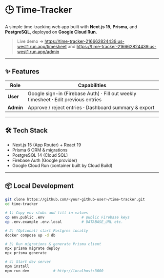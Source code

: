 # 🕒 Time-Tracker

A simple time-tracking web app built with **Next.js 15**, **Prisma**, and **PostgreSQL**, deployed on **Google Cloud Run**.

> Live demo → <https://time-tracker-216662824439.us-west1.run.app/timesheet> and
> <https://time-tracker-216662824439.us-west1.run.app/admin>

---

## ✨ Features

| Role  | Capabilities |
|-------|--------------|
| **User**  | Google sign-in (Firebase Auth) · Fill out weekly timesheet · Edit previous entries |
| **Admin** | Approve / reject entries · Dashboard summary & export |

---

## 🛠 Tech Stack

* Next.js 15 (App Router) + React 19  
* Prisma 6 ORM & migrations  
* PostgreSQL 14 (Cloud SQL)  
* Firebase Auth (Google provider)  
* Google Cloud Run (container built by Cloud Build)  

---

## 📦 Local Development

```bash
git clone https://github.com/<your-github-user>/time-tracker.git
cd time-tracker

# 1) Copy env stubs and fill in values
cp env.public .env                 # public Firebase keys
cp .env.example .env.local         # DATABASE_URL etc.

# 2) (Optional) start Postgres locally
docker compose up -d db

# 3) Run migrations & generate Prisma client
npx prisma migrate deploy
npx prisma generate

# 4) Start dev server
npm install
npm run dev           # http://localhost:3000
